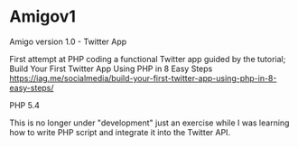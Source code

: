# Amigov1
Amigo version 1.0 - Twitter App

First attempt at PHP coding a functional Twitter app guided by the tutorial;
Build Your First Twitter App Using PHP in 8 Easy Steps
https://iag.me/socialmedia/build-your-first-twitter-app-using-php-in-8-easy-steps/

PHP 5.4

This is no longer under "development" just an exercise while I was learning how to write PHP script and integrate it into the Twitter API.
